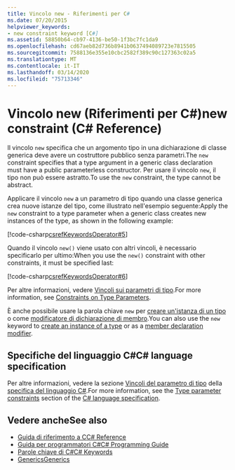 ```yaml
---
title: Vincolo new - Riferimenti per C#
ms.date: 07/20/2015
helpviewer_keywords:
- new constraint keyword [C#]
ms.assetid: 58850b64-cb97-4136-be50-1f3bc7fc1da9
ms.openlocfilehash: cd67aeb82d736b8941b0637494089723e7815505
ms.sourcegitcommit: 7588136e355e10cbc2582f389c90c127363c02a5
ms.translationtype: MT
ms.contentlocale: it-IT
ms.lasthandoff: 03/14/2020
ms.locfileid: "75713346"
---
```

# <a name="new-constraint-c-reference"></a><span data-ttu-id="190e8-102">Vincolo new (Riferimenti per C#)</span><span class="sxs-lookup"><span data-stu-id="190e8-102">new constraint (C# Reference)</span></span>

<span data-ttu-id="190e8-103">Il vincolo `new` specifica che un argomento tipo in una dichiarazione di classe generica deve avere un costruttore pubblico senza parametri.</span><span class="sxs-lookup"><span data-stu-id="190e8-103">The `new` constraint specifies that a type argument in a generic class declaration must have a public parameterless constructor.</span></span> <span data-ttu-id="190e8-104">Per usare il vincolo `new`, il tipo non può essere astratto.</span><span class="sxs-lookup"><span data-stu-id="190e8-104">To use the `new` constraint, the type cannot be abstract.</span></span>

<span data-ttu-id="190e8-105">Applicare il vincolo `new` a un parametro di tipo quando una classe generica crea nuove istanze del tipo, come illustrato nell'esempio seguente:</span><span class="sxs-lookup"><span data-stu-id="190e8-105">Apply the `new` constraint to a type parameter when a generic class creates new instances of the type, as shown in the following example:</span></span>

[!code-csharp[csrefKeywordsOperator#5](~/samples/snippets/csharp/VS_Snippets_VBCSharp/csrefKeywordsOperator/CS/csrefKeywordsOperators.cs#5)]

<span data-ttu-id="190e8-106">Quando il vincolo `new()` viene usato con altri vincoli, è necessario specificarlo per ultimo:</span><span class="sxs-lookup"><span data-stu-id="190e8-106">When you use the `new()` constraint with other constraints, it must be specified last:</span></span>

[!code-csharp[csrefKeywordsOperator#6](~/samples/snippets/csharp/VS_Snippets_VBCSharp/csrefKeywordsOperator/CS/csrefKeywordsOperators.cs#6)]

<span data-ttu-id="190e8-107">Per altre informazioni, vedere [Vincoli sui parametri di tipo](../../programming-guide/generics/constraints-on-type-parameters.md).</span><span class="sxs-lookup"><span data-stu-id="190e8-107">For more information, see [Constraints on Type Parameters](../../programming-guide/generics/constraints-on-type-parameters.md).</span></span>

<span data-ttu-id="190e8-108">È anche possibile usare la parola chiave `new` per [creare un'istanza di un tipo](../operators/new-operator.md) o come [modificatore di dichiarazione di membro](new-modifier.md).</span><span class="sxs-lookup"><span data-stu-id="190e8-108">You can also use the `new` keyword to [create an instance of a type](../operators/new-operator.md) or as a [member declaration modifier](new-modifier.md).</span></span>

## <a name="c-language-specification"></a><span data-ttu-id="190e8-109">Specifiche del linguaggio C#</span><span class="sxs-lookup"><span data-stu-id="190e8-109">C# language specification</span></span>

<span data-ttu-id="190e8-110">Per altre informazioni, vedere la sezione [Vincoli del parametro di tipo](~/_csharplang/spec/classes.md#type-parameter-constraints) della [specifica del linguaggio C#](~/_csharplang/spec/introduction.md).</span><span class="sxs-lookup"><span data-stu-id="190e8-110">For more information, see the [Type parameter constraints](~/_csharplang/spec/classes.md#type-parameter-constraints) section of the [C# language specification](~/_csharplang/spec/introduction.md).</span></span>

## <a name="see-also"></a><span data-ttu-id="190e8-111">Vedere anche</span><span class="sxs-lookup"><span data-stu-id="190e8-111">See also</span></span>

- [<span data-ttu-id="190e8-112">Guida di riferimento a C</span><span class="sxs-lookup"><span data-stu-id="190e8-112">C# Reference</span></span>](../../language-reference/index.md)
- [<span data-ttu-id="190e8-113">Guida per programmatori C#</span><span class="sxs-lookup"><span data-stu-id="190e8-113">C# Programming Guide</span></span>](../../programming-guide/index.md)
- [<span data-ttu-id="190e8-114">Parole chiave di C#</span><span class="sxs-lookup"><span data-stu-id="190e8-114">C# Keywords</span></span>](index.md)
- [<span data-ttu-id="190e8-115">Generics</span><span class="sxs-lookup"><span data-stu-id="190e8-115">Generics</span></span>](../../programming-guide/generics/index.md)
